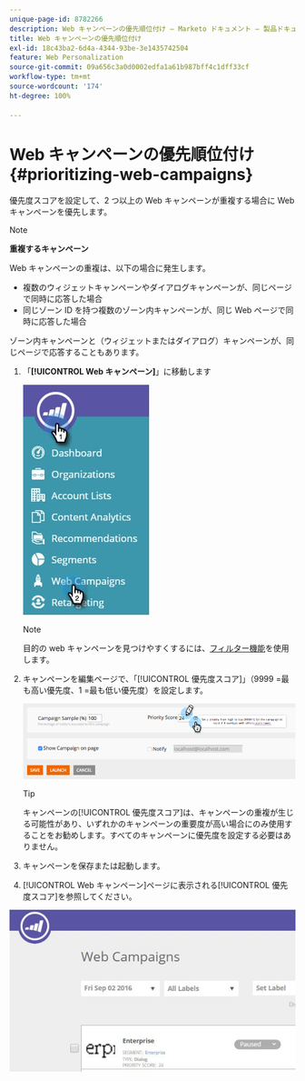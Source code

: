 ```yaml
---
unique-page-id: 8782266
description: Web キャンペーンの優先順位付け — Marketo ドキュメント — 製品ドキュメント
title: Web キャンペーンの優先順位付け
exl-id: 18c43ba2-6d4a-4344-93be-3e1435742504
feature: Web Personalization
source-git-commit: 09a656c3a0d0002edfa1a61b987bff4c1dff33cf
workflow-type: tm+mt
source-wordcount: '174'
ht-degree: 100%

---
```


# Web キャンペーンの優先順位付け {#prioritizing-web-campaigns}

優先度スコアを設定して、2 つ以上の Web キャンペーンが重複する場合に Web キャンペーンを優先します。

>[!NOTE]
>
>**重複するキャンペーン**
>
>Web キャンペーンの重複は、以下の場合に発生します。
>
>* 複数のウィジェットキャンペーンやダイアログキャンペーンが、同じページで同時に応答した場合
>* 同じゾーン ID を持つ複数のゾーン内キャンペーンが、同じ Web ページで同時に応答した場合
>
>ゾーン内キャンペーンと（ウィジェットまたはダイアログ）キャンペーンが、同じページで応答することもあります。

1. 「**[!UICONTROL Web キャンペーン]**」に移動します

   ![](assets/web-campaigns-hand-6.jpg)

   >[!NOTE]
   >
   >目的の web キャンペーンを見つけやすくするには、[フィルター機能](/help/marketo/product-docs/web-personalization/working-with-web-campaigns/filter-web-campaigns.md)を使用します。

1. キャンペーンを編集ページで、「[!UICONTROL 優先度スコア]」（9999 =最も高い優先度、1 =最も低い優先度）を設定します。

   ![](assets/image2015-7-9-20-3a20-3a58.png)

   >[!TIP]
   >
   >キャンペーンの[!UICONTROL 優先度スコア]は、キャンペーンの重複が生じる可能性があり、いずれかのキャンペーンの重要度が高い場合にのみ使用することをお勧めします。すべてのキャンペーンに優先度を設定する必要はありません。

1. キャンペーンを保存または起動します。

1. [!UICONTROL Web キャンペーン]ページに表示される[!UICONTROL 優先度スコア]を参照してください。

![](assets/web-campaign-priority-score.jpg)
